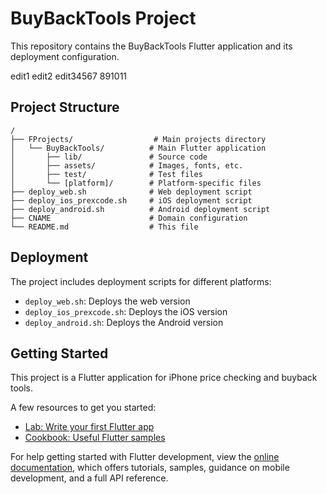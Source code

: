 # BuyBackTools Project

This repository contains the BuyBackTools Flutter application and its deployment configuration.

edit1
edit2
edit34567
891011

## Project Structure

```
/
├── FProjects/                  # Main projects directory
│   └── BuyBackTools/          # Main Flutter application
│       ├── lib/               # Source code
│       ├── assets/            # Images, fonts, etc.
│       ├── test/              # Test files
│       └── [platform]/        # Platform-specific files
├── deploy_web.sh              # Web deployment script
├── deploy_ios_prexcode.sh     # iOS deployment script
├── deploy_android.sh          # Android deployment script
├── CNAME                      # Domain configuration
└── README.md                  # This file
```

## Deployment

The project includes deployment scripts for different platforms:
- `deploy_web.sh`: Deploys the web version
- `deploy_ios_prexcode.sh`: Deploys the iOS version
- `deploy_android.sh`: Deploys the Android version

## Getting Started

This project is a Flutter application for iPhone price checking and buyback tools.

A few resources to get you started:

- [Lab: Write your first Flutter app](https://docs.flutter.dev/get-started/codelab)
- [Cookbook: Useful Flutter samples](https://docs.flutter.dev/cookbook)

For help getting started with Flutter development, view the
[online documentation](https://docs.flutter.dev/), which offers tutorials,
samples, guidance on mobile development, and a full API reference.
